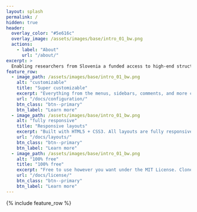 ```yaml
---
layout: splash
permalink: /
hidden: true
header:
  overlay_color: "#5e616c"
  overlay_image: /assets/images/base/intro_01_bw.png
  actions:
    - label: "About"
      url: "/about/"
excerpt: >
  Enabling researchers from Slovenia a funded access to high-end structural biology services and techniques
feature_row:
  - image_path: /assets/images/base/intro_01_bw.png
    alt: "customizable"
    title: "Super customizable"
    excerpt: "Everything from the menus, sidebars, comments, and more can be configured or set with YAML Front Matter."
    url: "/docs/configuration/"
    btn_class: "btn--primary"
    btn_label: "Learn more"
  - image_path: /assets/images/base/intro_01_bw.png
    alt: "fully responsive"
    title: "Responsive layouts"
    excerpt: "Built with HTML5 + CSS3. All layouts are fully responsive with helpers to augment your content."
    url: "/docs/layouts/"
    btn_class: "btn--primary"
    btn_label: "Learn more"
  - image_path: /assets/images/base/intro_01_bw.png
    alt: "100% free"
    title: "100% free"
    excerpt: "Free to use however you want under the MIT License. Clone it, fork it, customize it... whatever!"
    url: "/docs/license/"
    btn_class: "btn--primary"
    btn_label: "Learn more"      
---
```


{% include feature_row %}